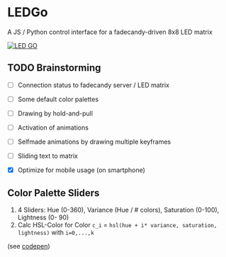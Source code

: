 # LEDGo
A JS / Python control interface for a fadecandy-driven 8x8 LED matrix

[![LED GO](https://img.youtube.com/vi/OWNRfNsfjfw/0.jpg)](https://www.youtube.com/watch?v=OWNRfNsfjfw)



## TODO Brainstorming

- [ ] Connection status to fadecandy server / LED matrix
- [ ] Some default color palettes  
- [ ] Drawing by hold-and-pull
- [ ] Activation of animations
- [ ] Selfmade animations by drawing multiple keyframes
- [ ] Sliding text to matrix
- [x] Optimize for mobile usage (on smartphone)


## Color Palette Sliders

1. 4 Sliders: Hue (0-360), Variance (Hue / # colors), Saturation (0-100), Lightness (0- 90)
2. Calc HSL-Color for Color `c_i` = `hsl(hue + i* variance, saturation, lightness)` with `i=0,...,k`

(see [codepen](https://codepen.io/mburridge/pen/PVVMXJ?editors=1010))
